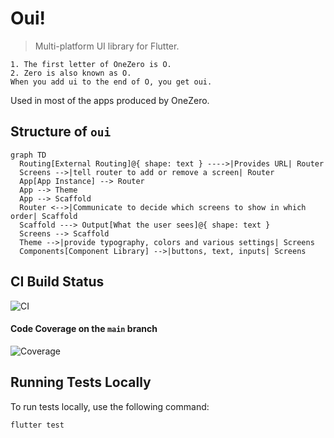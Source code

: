 # Oui!

> Multi-platform UI library for Flutter.

```
1. The first letter of OneZero is O.
2. Zero is also known as O.
When you add ui to the end of O, you get oui.
```

Used in most of the apps produced by OneZero.

## Structure of `oui`

```mermaid
graph TD
  Routing[External Routing]@{ shape: text } ---->|Provides URL| Router
  Screens -->|tell router to add or remove a screen| Router
  App[App Instance] --> Router
  App --> Theme
  App --> Scaffold
  Router <-->|Communicate to decide which screens to show in which order| Scaffold
  Scaffold ---> Output[What the user sees]@{ shape: text }
  Screens --> Scaffold
  Theme -->|provide typography, colors and various settings| Screens
  Components[Component Library] -->|buttons, text, inputs| Screens
```

## CI Build Status

![CI](https://github.com/onezerocompany/oui/actions/workflows/ci.yml/badge.svg)

#### Code Coverage on the `main` branch

![Coverage](https://codecov.io/gh/onezerocompany/oui/graphs/sunburst.svg?token=AFSGsPs8ch)

## Running Tests Locally

To run tests locally, use the following command:

```sh
flutter test
```
